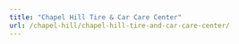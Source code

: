 ```yaml
---
title: "Chapel Hill Tire & Car Care Center"
url: /chapel-hill/chapel-hill-tire-and-car-care-center/
---
```

